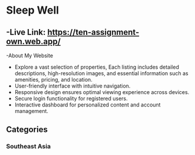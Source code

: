 # Sleep Well 
-Live Link: https://ten-assignment-own.web.app/
-
-About My Website
* Explore a vast selection of properties, Each listing includes detailed descriptions, high-resolution images, and essential information such as amenities, pricing, and location.
* User-friendly interface with intuitive navigation.
* Responsive design ensures optimal viewing experience across devices.
* Secure login functionality for registered users.
* Interactive dashboard for personalized content and account management.


## Categories
### Southeast Asia

